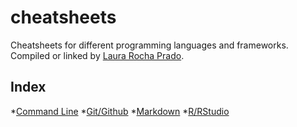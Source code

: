 # cheatsheets
Cheatsheets for different programming languages and frameworks.
Compiled or linked by [Laura Rocha Prado](http://laura.rochaprado.com).


## Index

*[Command Line](cheatsheets/commandline-cheatsheet.md)
*[Git/Github](cheatsheets/git-cheatsheet.md)
*[Markdown](cheatsheets/markdown-cheatsheet.md)
*[R/RStudio](cheatsheets/r-cheatsheet.md)
